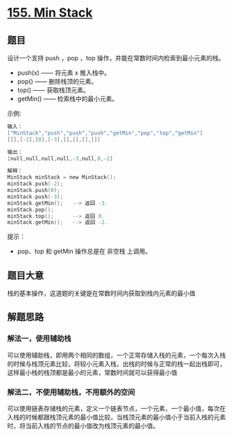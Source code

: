 # [155. Min Stack](https://leetcode-cn.com/problems/min-stack/)

## 题目

设计一个支持 push ，pop ，top 操作，并能在常数时间内检索到最小元素的栈。

- push(x) —— 将元素 x 推入栈中。
- pop() —— 删除栈顶的元素。
- top() —— 获取栈顶元素。
- getMin() —— 检索栈中的最小元素。

示例:

```c
输入：
["MinStack","push","push","push","getMin","pop","top","getMin"]
[[],[-2],[0],[-3],[],[],[],[]]

输出：
[null,null,null,null,-3,null,0,-2]

解释：
MinStack minStack = new MinStack();
minStack.push(-2);
minStack.push(0);
minStack.push(-3);
minStack.getMin();   --> 返回 -3.
minStack.pop();
minStack.top();      --> 返回 0.
minStack.getMin();   --> 返回 -2.
```

提示：

- pop、top 和 getMin 操作总是在 非空栈 上调用。

## 题目大意

栈的基本操作，这道题的关键是在常数时间内获取到栈内元素的最小值

## 解题思路

### 解法一，使用辅助栈

可以使用辅助栈，即用两个相同的数组，一个正常存储入栈的元素，一个每次入栈的时候与栈顶元素比较，将较小元素入栈，出栈的时候与正常的栈一起出栈即可，这样最小栈的栈顶都是最小的元素，常数时间就可以获得最小值

### 解法二，不使用辅助栈，不用额外的空间

可以使用链表存储栈的元素，定义一个链表节点，一个元素，一个最小值，每次在入栈的时候都跟栈顶元素的最小值比较，当栈顶元素的最小值小于当前入栈的元素时，将当前入栈的节点的最小值改为栈顶元素的最小值。
